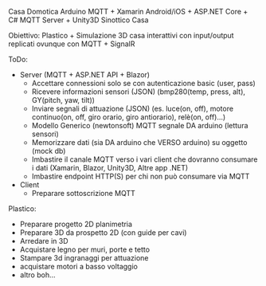 Casa Domotica Arduino MQTT + Xamarin Android/iOS + ASP.NET Core + C# MQTT Server + Unity3D Sinottico Casa

Obiettivo: Plastico + Simulazione 3D casa interattivi con input/output replicati ovunque con MQTT + SignalR

ToDo:
- Server (MQTT + ASP.NET API + Blazor)
    - Accettare connessioni solo se con autenticazione basic (user, pass)
    - Ricevere informazioni sensori (JSON) (bmp280(temp, press, alt), GY(pitch, yaw, tilt))
    - Inviare segnali di attuazione (JSON) (es. luce(on, off), motore continuo(on, off, giro orario, giro antiorario), relè(on, off)...)
    - Modello Generico (newtonsoft) MQTT segnale DA arduino (lettura sensori)
    - Memorizzare dati (sia DA arduino che VERSO arduino) su oggetto (mock db)
    - Imbastire il canale MQTT verso i vari client che dovranno consumare i dati (Xamarin, Blazor, Unity3D, Altre app .NET)
    - Imbastire endpoint HTTP(S) per chi non può consumare via MQTT
- Client
    - Preparare sottoscrizione MQTT


Plastico:
- Preparare progetto 2D planimetria
- Preparare 3D da prospetto 2D (con guide per cavi)
- Arredare in 3D
- Acquistare legno per muri, porte e tetto
- Stampare 3d ingranaggi per attuazione
- acquistare motori a basso voltaggio
- altro boh...
